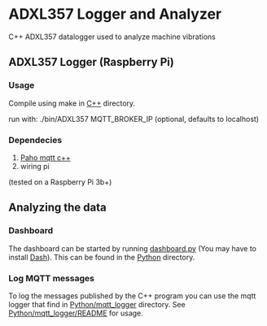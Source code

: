 
# ADXL357 Logger and Analyzer
C++ ADXL357 datalogger used to analyze machine vibrations

## ADXL357 Logger (Raspberry Pi)

### Usage

Compile using make in [C++](C++) directory.

run with:
    ./bin/ADXL357 MQTT_BROKER_IP (optional, defaults to localhost)

### Dependecies

1. [Paho mqtt c++](https://github.com/eclipse/paho.mqtt.cpp)
2. wiring pi

(tested on a Raspberry Pi 3b+)

## Analyzing the data

### Dashboard

The dashboard can be started by running [dashboard.py](Python/dashboard/dashboard.py) (You may have to install [Dash](https://plot.ly/dash/)). This can be found in the [Python](Python) directory.

### Log MQTT messages

To log the messages published by the C++ program you can use the mqtt logger that find in [Python/mqtt_logger](Python/mqtt_logger) directory. See [Python/mqtt_logger/README](Python/mqtt_logger/README.md) for usage.
